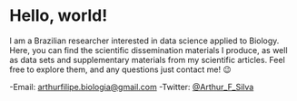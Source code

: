 <!--<p align="center"><a href="https://wowchemy.com" target="_blank" rel="noopener"><img src="https://sourcethemes.com/academic/img/logo_200px.png" alt="Wowchemy Website Builder"></a></p>-->

# Hello, world!

I am a Brazilian researcher interested in data science applied to Biology. Here, you can find the scientific dissemination materials I produce, as well as data sets and supplementary materials from my scientific articles. Feel free to explore them, and any questions just contact me! 😉

-Email: arthurfilipe.biologia@gmail.com
-Twitter: [@Arthur_F_Silva](https://twitter.com/Arthur_F_Silva)
